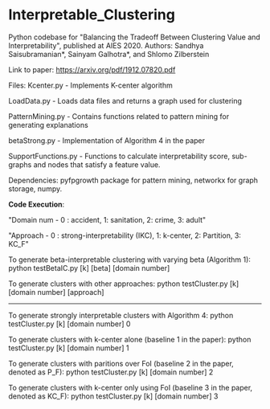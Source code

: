 # Interpretable_Clustering
Python codebase for "Balancing the Tradeoff Between Clustering Value and Interpretability", published at AIES 2020.
Authors: Sandhya Saisubramanian*, Sainyam Galhotra*, and Shlomo Zilberstein

Link to paper: https://arxiv.org/pdf/1912.07820.pdf

Files:
Kcenter.py - Implements K-center algorithm 

LoadData.py - Loads data files and returns a graph used for clustering

PatternMining.py - Contains functions related to pattern mining for generating explanations

betaStrong.py - Implementation of Algorithm 4 in the paper

SupportFunctions.py - Functions to calculate interpretability score, sub-graphs and nodes that satisfy a feature value.



Dependencies: pyfpgrowth package for pattern mining, networkx for graph storage, numpy.

**Code Execution**:

"Domain num - 0 : accident, 1: sanitation, 2: crime, 3: adult"

"Approach - 0 : strong-interpretability (IKC), 1: k-center, 2: Partition, 3: KC_F"


To generate beta-interpretable clustering with varying beta (Algorithm 1):
python testBetaIC.py [k] [beta] [domain number]

To generate clusters with other approaches:
python testCluster.py [k] [domain number] [approach]

-----------------------------------------------------------------------------------------------------------------

To generate strongly interpretable clusters with Algorithm 4:
python testCluster.py [k] [domain number] 0

To generate clusters with k-center alone (baseline 1 in the paper):
python testCluster.py [k] [domain number] 1

To generate clusters with paritions over FoI (baseline 2 in the paper, denoted as P_F):
python testCluster.py [k] [domain number] 2

To generate clusters with k-center only using FoI (baseline 3 in the paper, denoted as KC_F):
python testCluster.py [k] [domain number] 3